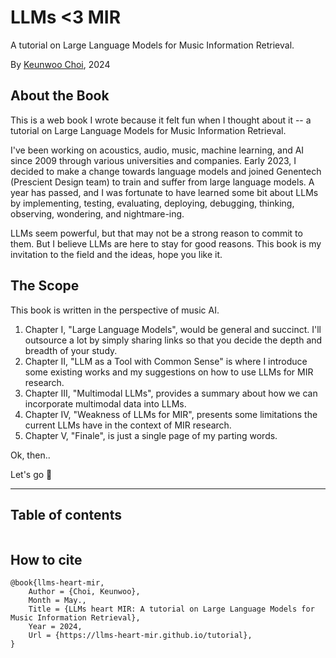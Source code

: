 # LLMs <3 MIR

A tutorial on Large Language Models for Music Information Retrieval.

By [Keunwoo Choi](https://keunwoochoi.github.io/), 2024

## About the Book

This is a web book I wrote because it felt fun when I thought about it -- a tutorial on Large Language Models for Music Information Retrieval. 

I've been working on acoustics, audio, music, machine learning, and AI since 2009 through various universities and companies. Early 2023, I decided to make a change towards language models and joined Genentech (Prescient Design team) to train and suffer from large language models. A year has passed, and I was fortunate to have learned some bit about LLMs by implementing, testing, evaluating, deploying, debugging, thinking, observing, wondering, and nightmare-ing.

LLMs seem powerful, but that may not be a strong reason to commit to them. 
But I believe LLMs are here to stay for good reasons.
This book is my invitation to the field and the ideas, hope you like it.   

## The Scope

This book is written in the perspective of music AI.

1. Chapter I, "Large Language Models", would be general and succinct. I'll outsource a lot by simply sharing links so that you decide the depth and breadth of your study.
2. Chapter II, "LLM as a Tool with Common Sense" is where I introduce some existing works and my suggestions on how to use LLMs for MIR research. 
3. Chapter III, "Multimodal LLMs", provides a summary about how we can incorporate multimodal data into LLMs.
4. Chapter IV, "Weakness of LLMs for MIR", presents some limitations the current LLMs have in the context of MIR research.
5. Chapter V, "Finale", is just a single page of my parting words.

Ok, then..

Let's go 🥁

---


## Table of contents

```{tableofcontents}
```


## How to cite

```
@book{llms-heart-mir,
    Author = {Choi, Keunwoo},
    Month = May.,
    Title = {LLMs heart MIR: A tutorial on Large Language Models for Music Information Retrieval},
    Year = 2024,
    Url = {https://llms-heart-mir.github.io/tutorial},
}
```